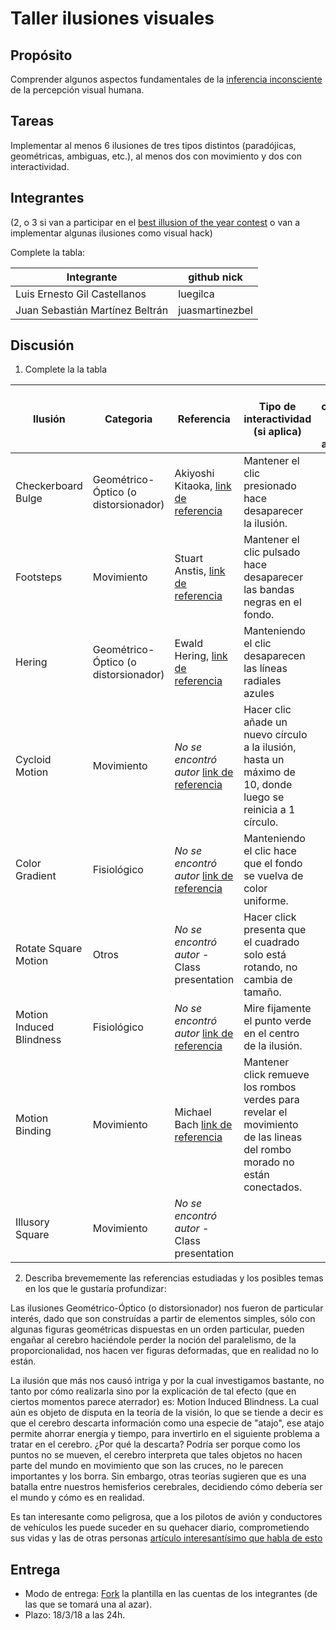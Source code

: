 # Taller ilusiones visuales

## Propósito

Comprender algunos aspectos fundamentales de la [inferencia inconsciente](https://github.com/VisualComputing/Cognitive) de la percepción visual humana.

## Tareas

Implementar al menos 6 ilusiones de tres tipos distintos (paradójicas, geométricas, ambiguas, etc.), al menos dos con movimiento y dos con interactividad.

## Integrantes
(2, o 3 si van a participar en el [best illusion of the year contest](illusionoftheyear.com) o van a implementar algunas ilusiones como visual hack)

Complete la tabla:

| Integrante | github nick |
|------------|-------------|
|Luis Ernesto Gil Castellanos|luegilca|
|Juan Sebastián Martínez Beltrán|juasmartinezbel|

## Discusión

1. Complete la la tabla

| Ilusión | Categoria | Referencia | Tipo de interactividad (si aplica) | URL código base (si aplica) |
|---------|-----------|------------|------------------------------------|-----------------------------|
|Checkerboard Bulge|Geométrico-Óptico (o distorsionador)|Akiyoshi Kitaoka, [link de referencia](http://www.psy.ritsumei.ac.jp/~akitaoka/checkerede.html)|Mantener el clic presionado hace desaparecer la ilusión.| |
|Footsteps|Movimiento|Stuart Anstis, [link de referencia](http://anstislab.ucsd.edu/2012/11/19/footsteps/)|Mantener el clic pulsado hace desaparecer las bandas negras en el fondo.| |
|Hering|Geométrico-Óptico (o distorsionador)|Ewald Hering, [link de referencia](https://en.wikipedia.org/wiki/Hering_illusion)|Manteniendo el clic desaparecen las líneas radiales azules| |
|Cycloid Motion|Movimiento|*No se encontró autor* [link de referencia](http://www.slate.com/blogs/bad_astronomy/2014/07/22/cycloid_motion_an_illusion_based_on_spirographics.html)|Hacer clic añade un nuevo círculo a la ilusión, hasta un máximo de 10, donde luego se reinicia a 1 círculo.| |
|Color Gradient|Fisiológico|*No se encontró autor* [link de referencia](https://en.wikipedia.org/wiki/Optical_illusion#Color_and_brightness_constancies)|Manteniendo el clic hace que el fondo se vuelva de color uniforme.| |
|Rotate Square Motion|Otros|*No se encontró autor* - Class presentation|Hacer click presenta que el cuadrado solo está rotando, no cambia de tamaño.|                             |
|Motion Induced Blindness|Fisiológico| *No se encontró autor* [link de referencia](http://www.scholarpedia.org/article/Motion_induced_blindness)|Mire fijamente el punto verde en el centro de la ilusión.||
|Motion Binding|Movimiento|Michael Bach [link de referencia](http://www.michaelbach.de/ot/mot-motionBinding/index.html)|Mantener click remueve los rombos verdes para revelar el movimiento de las lineas del rombo morado no están conectados.||
|Illusory Square|Movimiento|*No se encontró autor* - Class presentation|||

2. Describa brevememente las referencias estudiadas y los posibles temas en los que le gustaría profundizar:

Las ilusiones Geométrico-Óptico (o distorsionador) nos fueron de particular interés, dado que son construídas a partir de 
elementos simples, sólo con algunas figuras geométricas dispuestas en un orden particular, pueden engañar al cerebro haciéndole
perder la noción del paralelismo, de la proporcionalidad, nos hacen ver figuras deformadas, que en realidad no lo están. 

La ilusión que más nos causó intriga y por la cual investigamos bastante, no tanto por cómo realizarla sino por la explicación
de tal efecto (que en ciertos momentos parece aterrador) es: Motion Induced Blindness. La cual aún es objeto de disputa en la teoría de
la visión, lo que se tiende a decir es que el cerebro descarta información como una especie de "atajo", ese atajo permite ahorrar energía
y tiempo, para invertirlo en el siguiente problema a tratar en el cerebro. ¿Por qué la descarta? Podría ser porque como los puntos no se mueven,
el cerebro interpreta que tales objetos no hacen parte del mundo en movimiento que son las cruces, no le parecen importantes y los borra. Sin embargo,
otras teorías sugieren que es una batalla entre nuestros hemisferios cerebrales, decidiendo cómo debería ser el mundo y cómo es en realidad.

Es tan interesante como peligrosa, que a los pilotos de avión y conductores de vehículos les puede suceder en su quehacer diario, comprometiendo 
sus vidas y las de otras personas [artículo interesantísimo que habla de esto](https://www.arrivealive.co.za/Motion-Induced-Blindness-and-Road-Safety)

## Entrega

* Modo de entrega: [Fork](https://help.github.com/articles/fork-a-repo/) la plantilla en las cuentas de los integrantes (de las que se tomará una al azar).
* Plazo: 18/3/18 a las 24h.
